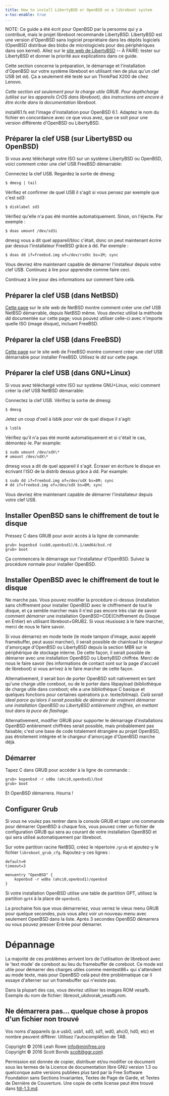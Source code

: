 ```yaml
---
title: How to install LibertyBSD or OpenBSD on a libreboot system
x-toc-enable: true
...
```


NOTE: Ce guide a été écrit pour OpenBSD par la personne qui y a contribué, mais
le projet libreboot recommande LibertyBSD. LibertyBSD est une version d'OpenBSD 
sans logiciel propriétaire dans les dépôts logiciels (OpenBSD distribue des blobs de micrologiciels 
pour des périphériques dans son kernel). Allez sur le [site web de LibertyBSD](http://libertybsd.net/)
-- À FAIRE: tester sur LibertyBSD et donner la priorité aux explications dans ce guide.

Cette section concerne la préparation, le démarrage et l'installation d'OpenBSD
sur votre système libreboot en utilisant rien de plus qu'un clef USB (et `dd`).
Ça a seulement été testé sur un ThinkPad X200 de chez Lenovo.

*Cette section est seulement pour la charge utile GRUB. Pour depthcharge (utilisé
sur les appareils CrOS dans libreboot), des instructions ont encore à être écrite
dans la documentation libreboot.*

install61.fs est l'image d'installation pour OpenBSD 6.1. Adaptez le nom du
fichier en concordance avec ce que vous avez, que ce soit pour une version
différente d'OpenBSD ou LibertyBSD.

Préparer la clef USB (sur LibertyBSD ou OpenBSD)
------------------------------------------------

Si vous avez téléchargé votre ISO sur un système LibertyBSD ou OpenBSD, voici
comment créer une clef USB FreeBSD démarrable:

Connectez la clef USB. Regardez la sortie de dmesg:

    $ dmesg | tail

Vérifiez et confirmer de quel USB il s'agit si vous pensez par exemple que c'est sd3:

    $ disklabel sd3

Vérifiez qu'elle n'a pas été montée automatiquement. Sinon, on l'éjecte. Par exemple :

    $ doas umount /dev/sd3i

dmesg vous a dit quel appareil/bloc c'était, donc on peut maintenant écrire par dessus
l'installateur FreeBSD grâce à dd. Par exemple :

    $ doas dd if=freebsd.img of=/dev/rsdXc bs=1M; sync

Vous devriez être maintenant capable de démarrer l'installeur depuis votre clef USB.
Continuez à lire pour apprendre comme faire ceci.

Continuez à lire pour des informations sur comment faire celà.


Préparer la clef USB (dans NetBSD)
---------------------------------

[Cette page](https://wiki.netbsd.org/tutorials/how_to_install_netbsd_from_an_usb_memory_stick/)
sur le site web de NetBSD montre comment créer une clef USB NetBSD démarrable, depuis NetBSD même.
Vous devriez utilisé la méthode *dd* documentée sur cette page; vous pouvez utiliser celle-ci avec
n'importe quelle ISO (image disque), incluant FreeBSD.


Préparer la clef USB (dans FreeBSD)
----------------------------------

[Cette page](https://www.freebsd.org/doc/handbook/bsdinstall-pre.html) sur le
site web de FreeBSD montre comment créer une clef USB démarrable pour installer
FreeBSD. Utilisez le *dd* sur cette page.


Préparer la clef USB (dans GNU+Linux)
------------------------------------

Si vous avez téléchargé votre ISO sur système GNU+Linux, voici comment créer la
clef USB NetBSD démarrable:

Connectez la clef USB. Vérifiez la sortie de dmesg:

    $ dmesg

Jetez un coup d'oeil à lsblk pour voir de quel disque il s'agit:

    $ lsblk

Vérifiez qu'il n'a pas été monté automatiquement et si c'était le cas, démontez-le. Par example:

    $ sudo umount /dev/sdX\*
    # umount /dev/sdX\*

dmesg vous a dit de quel appareil il s'agit. Écraser en écriture le disque en écrivant l'ISO de la distrib dessus grâce à dd. Par example:

    $ sudo dd if=freebsd.img of=/dev/sdX bs=8M; sync
    # dd if=freebsd.img of=/dev/sdX bs=8M; sync

Vous devriez être maintenant capable de démarrer l'installateur depuis votre clef USB.

Installer OpenBSD sans le chiffrement de tout le disque
-----------------------------------------------

Pressez C dans GRUB pour avoir accés à la ligne de commande:

    grub> kopenbsd (usb0,openbsd1)/6.1/amd64/bsd.rd
    grub> boot

Ça commencera le démarrage sur l'installateur d'OpenBSD. Suivez la
procédure normale pour installer OpenBSD.

Installer OpenBSD avec le chiffrement de tout le disque
--------------------------------------------

Ne marche pas. Vous pouvez modifier la procédure ci-dessus (installation
sans chiffrement pour installer OpenBSD avec le chiffrement de tout le disque, et
ça semble marcher mais il n'est pas encore très clair de savoir comment *démarrer* 
une installation OpenBSD+CDE(Chiffrement du Disque en Entier) en utilisant libreboot+GRUB2.
Si vous réusissez à le faire marcher, merci de nous le faire savoir.

Si vous démarrez en mode texte (le mode tampon d'image, aussi appelé framebuffer, peut
aussi marcher), il serait possible de chainload le chargeur d'amorçage d'OpenBSD ou LibertyBSD 
depuis la section MBR sur le périphérique de stockage interne. De cette façon, il serait possible
de démarrer avec une installation OpenBSD ou LibertyBSD chiffrée. Merci de nous le faire savoir 
(les informations de contact sont sur la page d'accueil de libreboot) si vous arrivez à le faire
marcher de cette façon.

Alternativement, il serait bon de porter OpenBSD soit nativement en tant qu'une charge
utile coreboot, ou de le porter dans libpayload (bibliothèque de charge utile dans coreboot;
elle a une bibliothèque C basique et quelques fonctions pour certaines opérations p.e. texte/bitmap).
*Celà serait ideal parce qu'alors il serait possible de démarrer de vraiment
démarrer une installation OpenBSD ou LibertyBSD entièrement chiffrée, en mettant
tout dans la puce de flashage.*

Alternativement, modifier GRUB pour supporter le démarrage d'installations
OpenBSD entièrement chiffrées serait possible, mais probablement pas faisable; 
c'est une base de code totalement étrangère au projet OpenBSD, pas étroitement
intégrée et le chargeur d'amorçage d'OpenBSD marche déjà.

Démarrer
-------

Tapez C dans GRUB pour accéder à la ligne de commande :

    grub> kopenbsd -r sd0a (ahci0,openbsd1)/bsd
    grub> boot

Et OpenBSD démarrera. Hourra !

Configurer Grub
----------------

Si vous ne voulez pas rentrer dans la console GRUB et taper
une commande pour démarrer OpenBSD à chaque fois, vous pouvez créer un
fichier de configuration GRUB qui sera au courant de votre installation
OpenBSD et qui sera utilisé automatiquement par libreboot.

Sur votre partition racine NetBSD, créez le répertoire `/grub` et ajoutez-y le
fichier `libreboot_grub_cfg`. Rajoutez-y ces lignes :
    
    default=0
    timeout=3

    menuentry "OpenBSD" {
        kopenbsd -r wd0a (ahci0,openbsd1)/openbsd
    }

Si votre installation OpenBSD utilise une table de partition GPT, utilisez la
partition `gpt4` à la place de `openbsd1`.

La prochaine fois que vous démarreriez, vous verrez le vieux menu GRUB pour quelque 
secondes, puis vous allez voir un nouveau menu avec seulement OpenBSD dans la liste. Après
3 secondes OpenBSD démarrera ou vous pouvez presser Entrée pour démarrer.

Dépannage
===============

La majorité de ces problèmes arrivent lors de l'utilisation de libreboot avec le 'text mode'
de coreboot au lieu du framebuffer de coreboot. Ce mode est utile pour démarrer
des charges
utiles comme memtest86+ qui s'attendent au mode texte, mais pour OpenBSD celà peut être
problématique car il essaye d'alterner sur un framebuffer qui n'existe pas.

Dans la plupart des cas, vous devriez utiliser les images ROM vesafb. Exemple du nom de fichier:
libreoot\_ukdvorak\_vesafb.rom.

Ne démarrera pas... quelque chose à propos d'un fichier non trouvé
---------------------------------------------

Vos noms d'appareils (p.e usb0, usb1, sd0, sd1, wd0, ahci0, hd0, etc) et nombre
peuvent
différer. Utilisez l'autocomplétion de TAB.

Copyright © 2016 Leah Rowe <info@minifree.org>\
Copyright © 2016 Scott Bonds <scott@ggr.com>\


Permission est donnée de copier, distribuer et/ou modifier ce document
sous les termes de la Licence de documentation libre GNU version 1.3 ou
quelconque autre versions publiées plus tard par la Free Software Foundation
sans Sections Invariantes,  Textes de Page de Garde, et Textes de Dernière de Couverture.
Une copie de cette license peut être trouvé dans [fdl-1.3.md](fdl-1.3.md).
